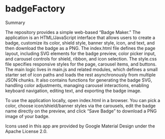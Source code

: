 # badgeFactory

Summary

The repository provides a simple web-based “Badge Maker.” The application is an HTML/JavaScript interface that allows users to create a badge, customize its color, shield style, banner style, icon, and text, and then download the badge as a PNG. The index.html file defines the page layout, including SVG elements for the badge preview, color picker input, and carousel controls for shield, ribbon, and icon selection. The style.css file specifies responsive styles for the page, carousel items, and buttons. The main logic lives in main.js and related modules, which defines a small starter set of icon paths and loads the rest asynchronously from multiple JSON chunks. It also contains functions for generating the badge SVG, handling color adjustments, managing carousel interactions, enabling keyboard navigation, editing text, and exporting the badge image.

To use the application locally, open index.html in a browser. You can pick a color, choose icon/shield/banner styles via the carousels, edit the badge name directly on the preview, and click “Save Badge” to download a PNG image of your badge.

Icons used in this app are provided by Google Material Design under the Apache License 2.0.
